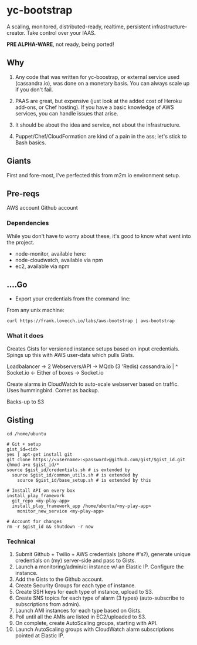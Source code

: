 # yc-bootstrap

A scaling, monitored, distributed-ready, realtime, persistent infrastructure-creator.  Take control over your IAAS.

**PRE ALPHA-WARE**, not ready, being ported! 


## Why

1. Any code that was written for yc-boostrap, or external service used (cassandra.io), was done on a monetary basis.  You can always scale up if you don't fail.

1. PAAS are great, but expensive (just look at the added cost of Heroku add-ons, or Chef hosting).  If you have a basic knowledge of AWS services, you can handle issues that arise.

1. It should be about the idea and service, not about the infrastructure. 

1. Puppet/Chef/CloudFormation are kind of a pain in the ass; let's stick to Bash basics.

## Giants

First and fore-most, I've perfected this from m2m.io environment setup.

## Pre-reqs

AWS account 
Github account

### Dependencies

While you don't have to worry about these, it's good to know what went into the project.

* node-monitor, available here: 
* node-cloudwatch, available via npm
* ec2, available via npm

## ....Go

* Export your credentials from the command line:

From any unix machine: 

`curl https://frank.lovecch.io/labs/aws-bootstrap | aws-bootstrap`

### What it does

Creates Gists for versioned instance setups based on input credentials.
Spings up this with AWS user-data which pulls Gists.

Loadbalancer -> 2 Webservers/API -> MQdb (3 'Redis) cassandra.io
                  |
                        ^
     Socket.io <- Either of boxes -> Socket.io

Create alarms in CloudWatch to auto-scale webserver based on traffic.  Uses hummingbird. Comet as backup.

Backs-up to S3

## Gisting

```
cd /home/ubuntu

# Git + setup
gist_id=<id>
yes | apt-get install git
git clone https://<username>:<password>@github.com/gist/$gist_id.git
chmod a+x $gist_id/*
source $gist_id/credentials.sh # is extended by
  source $gist_id/common_utils.sh # is extended by
    source $gist_id/base_setup.sh # is extended by this

# Install API on every box
install_play_framework
  git_repo <my-play-app>
  install_play_framework_app /home/ubuntu/<my-play-app>
    monitor_new_service <my-play-app>

# Account for changes
rm -r $gist_id && shutdown -r now
```

### Technical

1. Submit Github + Twilio + AWS credentials (phone #'s?), generate unique credentials on (my) server-side and pass to Gists.
1. Launch a monitoring/admin/ci instance w/ an Elastic IP.  Configure the instance. 
1. Add the Gists to the Github account.
1. Create Security Groups for each type of instance.
1. Create SSH keys for each type of instance, upload to S3.
1. Create SNS topics for each type of alarm (3 types) (auto-subscribe to subscriptions from admin).
1. Launch AMI instances for each type based on Gists.
1. Poll until all the AMIs are listed in EC2/uploaded to S3.
1. On complete, create AutoScaling groups, starting with API.
1. Launch AutoScaling groups with CloudWatch alarm subscriptions pointed at Elastic IP.